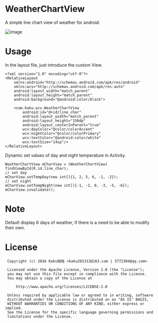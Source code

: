 # WeatherChartView
A simple line chart view of weather for android.

![image](https://github.com/kaku2015/WeatherChartView/raw/show.png)

# Usage
In the layout file, just introduce the custom View.

```
<?xml version="1.0" encoding="utf-8"?>
<RelativeLayout
    xmlns:android="http://schemas.android.com/apk/res/android"
    xmlns:wcv="http://schemas.android.com/apk/res-auto"
    android:layout_width="match_parent"
    android:layout_height="match_parent"
    android:background="@android:color/black">

    <com.kaku.wcv.WeatherChartView
        android:id="@+id/line_char"
        android:layout_width="match_parent"
        android:layout_height="150dp"
        android:layout_centerInParent="true"
        wcv:dayColor="@color/colorAccent"
        wcv:nightColor="@color/colorPrimary"
        wcv:textColor="@android:color/white"
        wcv:textSize="14sp"/>
</RelativeLayout>
```
Dynamic set values of day and night temperature in Activity.

```
WeatherChartView mCharView = (WeatherChartView) findViewById(R.id.line_char);
// set day
mCharView.setTempDay(new int[]{1, 2, 5, 6, -1, -2});
// set night
mCharView.setTempNight(new int[]{-1, -2, 0, -3, -5, -6});
mCharView.invalidate();
```
# Note
Default display 6 days of weather, if there is a need to be able to modify their own.

# License
  ```
   Copyright (c) 2016 Kaku咖枯 <kaku201313@163.com | 3772304@qq.com>

   Licensed under the Apache License, Version 2.0 (the "License");
   you may not use this file except in compliance with the License.
   You may obtain a copy of the License at

       http://www.apache.org/licenses/LICENSE-2.0

   Unless required by applicable law or agreed to in writing, software
   distributed under the License is distributed on an "AS IS" BASIS,
   WITHOUT WARRANTIES OR CONDITIONS OF ANY KIND, either express or implied.
   See the License for the specific language governing permissions and
   limitations under the License.
```
